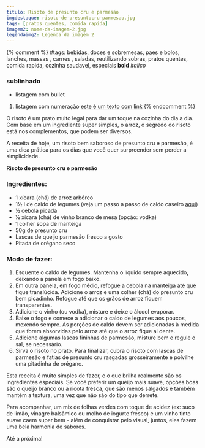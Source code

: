 ```yaml
---
titulo: Risoto de presunto cru e parmesão
imgdestaque: risoto-de-presuntocru-parmesao.jpg
tags: [pratos quentes, comida rapida]
imagem2: nome-da-imagem-2.jpg
legendaimg2: Legenda da imagem 2
---
```

{% comment %}
#tags: bebidas, doces e sobremesas, paes e bolos, lanches, massas , carnes , saladas, reutilizando sobras, pratos quentes, comida rapida, cozinha saudavel, especiais
**bold**
*italico*
### sublinhado
* listagem com bullet
1. listagem com numeração
[este é um texto com link](https://www.enderecodolink.com)
{% endcomment %}

O risoto é um prato muito legal para dar um toque na cozinha do dia a dia. Com base em um ingrediente super simples, o arroz, o segredo do risoto está nos complementos, que podem ser diversos. 

A receita de hoje, um risoto bem saboroso de presunto cru e parmesão, é uma dica prática para os dias que você quer surpreender sem perder a simplicidade. 

**Risoto de presunto cru e parmesão**

### Ingredientes:

* 1 xícara (chá) de arroz arbóreo 
* 1½ l de caldo de legumes (veja um passo a passo de caldo caseiro [aqui](http://paneladepau.github.io/paneladepau-jekyll-blog/caldo-de-legumes-caseiro))
* ½ cebola picada
* ½ xícara (chá) de vinho branco de mesa (opção: vodka)
* 1 colher sopa de manteiga
* 50g de presunto cru 
* Lascas de queijo parmesão fresco a gosto
* Pitada de orégano seco 

### Modo de fazer:

1. Esquente o caldo de legumes. Mantenha o líquido sempre aquecido, deixando a panela em fogo baixo.
2. Em outra panela, em fogo médio, refogue a cebola na manteiga até que fique translúcida. Adicione o arroz e uma colher (chá) do presunto cru bem picadinho. Refogue até que os grãos de arroz fiquem transparentes.
3. Adicione o vinho (ou vodka), misture e deixe o álcool evaporar.
4. Baixe o fogo e comece a adicionar o caldo de legumes aos poucos, mexendo sempre. As porções de caldo devem ser adicionadas à medida que forem absorvidas pelo arroz até que o arroz fique al dente.
5. Adicione algumas lascas fininhas de parmesão, misture bem e regule o sal, se necessário.
7. Sirva o risoto no prato. Para finalizar, cubra o risoto com lascas de parmesão e fatias de presunto cru rasgadas grosseiramente e polvilhe uma pitadinha de orégano. 


Esta receita é muito simples de fazer, e o que brilha realmente são os ingredientes especiais. Se você preferir um queijo mais suave, opções boas são o queijo branco ou a ricota fresca, que são menos salgados e também mantêm a textura, uma vez que não são do tipo que derrete. 

Para acompanhar, um mix de folhas verdes com toque de acidez (ex: suco de limão, vinagre balsâmico ou molho de iogurte fresco) e um vinho tinto suave caem super bem - além de conquistar pelo visual, juntos, eles fazem uma bela harmonia de sabores. 

Até a próxima!

